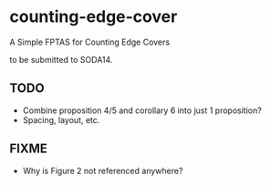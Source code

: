 counting-edge-cover
===================

A Simple FPTAS for Counting Edge Covers 

to be submitted to SODA14.

TODO
---------------
* Combine proposition 4/5 and corollary 6 into just 1 proposition?
* Spacing, layout, etc.


FIXME
-----------------
* Why is Figure 2 not referenced anywhere?

